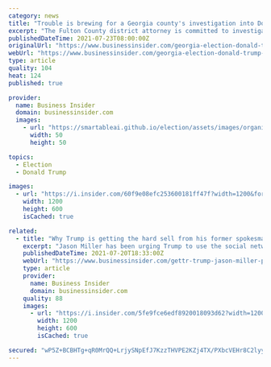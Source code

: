 ```yaml
---
category: news
title: "Trouble is brewing for a Georgia county's investigation into Donald Trump"
excerpt: "The Fulton County district attorney is committed to investigating Trump. But a criminal case backlog and a spike in Atlanta-area crimes is complicating matters."
publishedDateTime: 2021-07-23T08:00:00Z
originalUrl: "https://www.businessinsider.com/georgia-election-donald-trump-fulton-county-investigation-fani-willis-2021-7"
webUrl: "https://www.businessinsider.com/georgia-election-donald-trump-fulton-county-investigation-fani-willis-2021-7"
type: article
quality: 104
heat: 124
published: true

provider:
  name: Business Insider
  domain: businessinsider.com
  images:
    - url: "https://smartableai.github.io/election/assets/images/organizations/businessinsider.com-50x50.jpg"
      width: 50
      height: 50

topics:
  - Election
  - Donald Trump

images:
  - url: "https://i.insider.com/60f9e08efc253600181ff47f?width=1200&format=jpeg"
    width: 1200
    height: 600
    isCached: true

related:
  - title: "Why Trump is getting the hard sell from his former spokesman to join a new conservative social media site"
    excerpt: "Jason Miller has been urging Trump to use the social network GETTR. \"He was holding it in his hand, and he's like, 'Wow, I haven't done this in a while.'\""
    publishedDateTime: 2021-07-20T18:33:00Z
    webUrl: "https://www.businessinsider.com/gettr-trump-jason-miller-pitch-price-conservative-social-media-2021-7"
    type: article
    provider:
      name: Business Insider
      domain: businessinsider.com
    quality: 88
    images:
      - url: "https://i.insider.com/5fe9fce6edf8920018093d62?width=1200&format=jpeg"
        width: 1200
        height: 600
        isCached: true

secured: "wP5Z+BCBHTg+qR0MrQQ+LrjySNpEfJ7KzzTHVPE2KZj4TX/PXbcVEHr8C2lyybuQi31mxym+QRNXp84kLlIHj5Y0PLxx+AS72x3oOKNghIS4Y5Lu5N4Di0ZIqDlW45kQTwGrq96GAyN4kA3n/Yrl25XqchP4BeJGIYML0je0CgQZvCVc3WxvLOAu/KoZECVAMMPMcUW4VQL/ibDlbgBDBvnMiwN6Uh7dXksE+qahQMb1hQnEIh2cR8GnBlBWBgXuwuG2QNP/729o5tg/Df/QyW8siFYlKf6XFjWpwEgbmrJS7wmRS2HqIAaj8SKpByMGy2fs5dQWr3xowuK9Z05AJs7OZAyxqK56Xd8XWvYartE=;kLS73ez5Uu+eX37fUnjD1A=="
---
```


